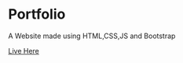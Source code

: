 # Portfolio
A Website made using HTML,CSS,JS and Bootstrap

<a href="https://sandeep-v1404.github.io/portfolio_bootstrap/" target="_blank">Live Here</a>
